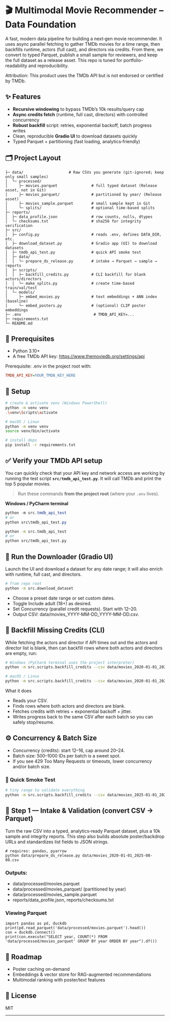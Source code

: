 # 🎬 Multimodal Movie Recommender – Data Foundation

A fast, modern data pipeline for building a next‑gen movie recommender.
It uses async parallel fetching to gather TMDb movies for a time range, then backfills runtime, actors (full cast), and directors via credits. From there, we convert to typed Parquet, publish a small sample for reviewers, and keep the full dataset as a release asset. This repo is tuned for portfolio-readability and reproducibility.

Attribution: This product uses the TMDb API but is not endorsed or certified by TMDb.

## ✨ Features
- **Recursive windowing** to bypass TMDb’s 10k results/query cap
- **Async credits fetch** (runtime, full cast, directors) with controlled concurrency
- **Robust backfill** script: retries, exponential backoff, batch progress writes
- Clean, reproducible **Gradio UI** to download datasets quickly
- Typed Parquet + partitioning (fast loading, analytics‑friendly)

## 🗂️ Project Layout

```
├─ data/                    # Raw CSVs you generate (git‑ignored; keep only small samples)
│  └─ processed/
│     ├─ movies.parquet               # full typed dataset (Release asset, not in Git)
│     ├─ movies_parquet/              # partitioned by year/ (Release asset)
│     ├─ movies_sample.parquet        # small sample kept in Git
│     └─ splits/                      # optional time-based splits
├─ reports/
│  ├─ data_profile.json               # row counts, nulls, dtypes
│  └─ checksums.txt                   # sha256 for integrity verification
├─ src/
│  ├─ config.py                       # reads .env, defines DATA_DIR, etc.
│  ├─ download_dataset.py             # Gradio app (UI) to download datasets
│  ├─ tmdb_api_test.py                # quick API smoke test
│  ├─ data/
│  │  └─ prepare_ds_release.py        # intake → Parquet → sample → reports
│  ├─ scripts/
│  │  ├─ backfill_credits.py          # CLI backfill for blank actors/directors
│  │  └─ make_splits.py               # create time‑based train/val/test
│  └─ models/
│     ├─ embed_movies.py              # text embeddings + ANN index (baseline)
│     └─ embed_posters.py             # (optional) CLIP poster embeddings
├─ .env                                # TMDB_API_KEY=...
├─ requirements.txt
└─ README.md
```

## 🔑 Prerequisites
- Python 3.10+
- A free TMDb API key: https://www.themoviedb.org/settings/api

Prerequisite: .env in the project root with:
```ini
TMDB_API_KEY=YOUR_TMDB_KEY_HERE
```
## 🧰 Setup
```bash
# create & activate venv (Windows PowerShell)
python -m venv venv
.\venv\Scripts\activate

# macOS / Linux
python -m venv venv
source venv/bin/activate

# install deps
pip install -r requirements.txt
```

## ✅ Verify your TMDb API setup

You can quickly check that your API key and network access are working by running the test script **`src/tmdb_api_test.py`**. It will call TMDb and print the top 5 popular movies.

> Run these commands **from the project root** (where your `.env` lives).

**Windows / PyCharm terminal**
```powershell
python -m src.tmdb_api_test
# or
python src\tmdb_api_test.py
```

```bash
python -m src.tmdb_api_test
# or
python src/tmdb_api_test.py
```

## 🚀 Run the Downloader (Gradio UI)

Launch the UI and download a dataset for any date range; it will also enrich with runtime, full cast, and directors.
```bash
# from repo root
python -m src.download_dataset
```
* Choose a preset date range or set custom dates.
* Toggle Include adult (18+) as desired.
* Set Concurrency (parallel credit requests). Start with 12–20.
* Output CSV: data/movies_YYYY-MM-DD_YYYY-MM-DD.csv.

## 🔁 Backfill Missing Credits (CLI)

While fetching the actors and director if API times out and the actors and director list is blank,  then can backfill rows where both actors and directors are empty, run:

```bash
# Windows (PyCharm terminal uses the project interpreter)
python -m src.scripts.backfill_credits --csv data/movies_2020-01-01_2025-08-08.csv --concurrency 12 --batch-size 800

# macOS / Linux
python -m src.scripts.backfill_credits --csv data/movies_2020-01-01_2025-08-08.csv --concurrency 12 --batch-size 800
```

What it does
* Reads your CSV.
* Finds rows where both actors and directors are blank.
* Fetches credits with retries + exponential backoff + jitter.
* Writes progress back to the same CSV after each batch so you can safely stop/resume.

## ⚙️ Concurrency & Batch Size

* Concurrency (credits): start 12–16, cap around 20–24.
* Batch size: 500–1000 IDs per batch is a sweet spot.
* If you see 429 Too Many Requests or timeouts, lower concurrency and/or batch size.

### 🧪 Quick Smoke Test
```bash
# tiny range to validate everything
python -m src.scripts.backfill_credits --csv data/movies_2025-01-01_2025-01-31.csv --concurrency 8 --batch-size 300
```

## 🧱 Step 1 — Intake & Validation (convert CSV → Parquet)

Turn the raw CSV into a typed, analytics‑ready Parquet dataset, plus a 10k sample and integrity reports. This step also builds absolute poster/backdrop URLs and standardizes list fields to JSON strings.

```
# requires: pandas, pyarrow
python data/prepare_ds_release.py data/movies_2020-01-01_2025-08-08.csv
```

### Outputs:
* data/processed/movies.parquet
* data/processed/movies_parquet/ (partitioned by year)
* data/processed/movies_sample.parquet
* reports/data_profile.json, reports/checksums.txt

### Viewing Parquet
```
import pandas as pd, duckdb
print(pd.read_parquet('data/processed/movies.parquet').head())
con = duckdb.connect()
print(con.execute("SELECT year, COUNT(*) FROM 'data/processed/movies_parquet' GROUP BY year ORDER BY year").df())
```

## 🧭 Roadmap

* Poster caching on-demand
* Embeddings & vector store for RAG-augmented recommendations
* Multimodal ranking with poster/text features

## 📜 License

MIT

---
